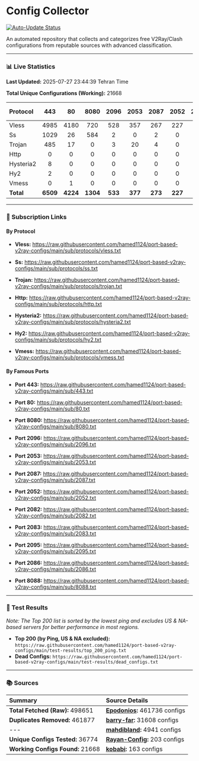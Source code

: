 # Config Collector

[![Auto-Update Status](https://github.com/hamed1124/port-based-v2ray-configs/actions/workflows/main.yml/badge.svg)](https://github.com/hamed1124/port-based-v2ray-configs/actions/workflows/main.yml)

An automated repository that collects and categorizes free V2Ray/Clash configurations from reputable sources with advanced classification.

---

### 📊 Live Statistics

**Last Updated:** 2025-07-27 23:44:39 Tehran Time

**Total Unique Configurations (Working):** 21668

| Protocol | 443 | 80 | 8080 | 2096 | 2053 | 2087 | 2052 | 2082 | 2083 | 2095 | 2086 | 8088 | Other Ports | Total |
|:---| :---: | :---: | :---: | :---: | :---: | :---: | :---: | :---: | :---: | :---: | :---: | :---: |:---:|:---:|
| Vless | 4985 | 4180 | 720 | 528 | 357 | 267 | 227 | 180 | 142 | 160 | 125 | 1 | 5972 | **17844** |
| Ss | 1029 | 26 | 584 | 2 | 0 | 2 | 0 | 1 | 0 | 0 | 0 | 0 | 1417 | **3061** |
| Trojan | 485 | 17 | 0 | 3 | 20 | 4 | 0 | 0 | 17 | 0 | 0 | 0 | 148 | **694** |
| Http | 0 | 0 | 0 | 0 | 0 | 0 | 0 | 0 | 0 | 0 | 0 | 0 | 37 | **37** |
| Hysteria2 | 8 | 0 | 0 | 0 | 0 | 0 | 0 | 0 | 0 | 0 | 0 | 0 | 12 | **20** |
| Hy2 | 2 | 0 | 0 | 0 | 0 | 0 | 0 | 0 | 0 | 0 | 0 | 0 | 6 | **8** |
| Vmess | 0 | 1 | 0 | 0 | 0 | 0 | 0 | 0 | 1 | 0 | 0 | 0 | 2 | **4** |
| **Total** | **6509** | **4224** | **1304** | **533** | **377** | **273** | **227** | **181** | **160** | **160** | **125** | **1** | **7594** | **21668** |

---

### 🚀 Subscription Links

#### By Protocol

- **Vless:**
  https://raw.githubusercontent.com/hamed1124/port-based-v2ray-configs/main/sub/protocols/vless.txt

- **Ss:**
  https://raw.githubusercontent.com/hamed1124/port-based-v2ray-configs/main/sub/protocols/ss.txt

- **Trojan:**
  https://raw.githubusercontent.com/hamed1124/port-based-v2ray-configs/main/sub/protocols/trojan.txt

- **Http:**
  https://raw.githubusercontent.com/hamed1124/port-based-v2ray-configs/main/sub/protocols/http.txt

- **Hysteria2:**
  https://raw.githubusercontent.com/hamed1124/port-based-v2ray-configs/main/sub/protocols/hysteria2.txt

- **Hy2:**
  https://raw.githubusercontent.com/hamed1124/port-based-v2ray-configs/main/sub/protocols/hy2.txt

- **Vmess:**
  https://raw.githubusercontent.com/hamed1124/port-based-v2ray-configs/main/sub/protocols/vmess.txt

#### By Famous Ports

- **Port 443:**
  https://raw.githubusercontent.com/hamed1124/port-based-v2ray-configs/main/sub/443.txt

- **Port 80:**
  https://raw.githubusercontent.com/hamed1124/port-based-v2ray-configs/main/sub/80.txt

- **Port 8080:**
  https://raw.githubusercontent.com/hamed1124/port-based-v2ray-configs/main/sub/8080.txt

- **Port 2096:**
  https://raw.githubusercontent.com/hamed1124/port-based-v2ray-configs/main/sub/2096.txt

- **Port 2053:**
  https://raw.githubusercontent.com/hamed1124/port-based-v2ray-configs/main/sub/2053.txt

- **Port 2087:**
  https://raw.githubusercontent.com/hamed1124/port-based-v2ray-configs/main/sub/2087.txt

- **Port 2052:**
  https://raw.githubusercontent.com/hamed1124/port-based-v2ray-configs/main/sub/2052.txt

- **Port 2082:**
  https://raw.githubusercontent.com/hamed1124/port-based-v2ray-configs/main/sub/2082.txt

- **Port 2083:**
  https://raw.githubusercontent.com/hamed1124/port-based-v2ray-configs/main/sub/2083.txt

- **Port 2095:**
  https://raw.githubusercontent.com/hamed1124/port-based-v2ray-configs/main/sub/2095.txt

- **Port 2086:**
  https://raw.githubusercontent.com/hamed1124/port-based-v2ray-configs/main/sub/2086.txt

- **Port 8088:**
  https://raw.githubusercontent.com/hamed1124/port-based-v2ray-configs/main/sub/8088.txt

---

### 🧪 Test Results
*Note: The Top 200 list is sorted by the lowest ping and excludes US & NA-based servers for better performance in most regions.*

- **Top 200 (by Ping, US & NA excluded):** `https://raw.githubusercontent.com/hamed1124/port-based-v2ray-configs/main/test-results/top_200_ping.txt`
- **Dead Configs:** `https://raw.githubusercontent.com/hamed1124/port-based-v2ray-configs/main/test-results/dead_configs.txt`

---

### 📚 Sources

| Summary | Source Details |
|:---|:---|
| **Total Fetched (Raw):** 498651 | **[Epodonios](https://github.com/Epodonios/v2ray-configs):** 461736 configs |
| **Duplicates Removed:** 461877 | **[barry-far](https://github.com/barry-far/V2ray-Config):** 31608 configs |
| --- | **[mahdibland](https://github.com/mahdibland/V2RayAggregator):** 4941 configs |
| **Unique Configs Tested:** 36774 | **[Rayan-Config](https://github.com/Rayan-Config/C-Sub):** 203 configs |
| **Working Configs Found:** 21668 | **[kobabi](https://github.com/liketolivefree/kobabi):** 163 configs |
